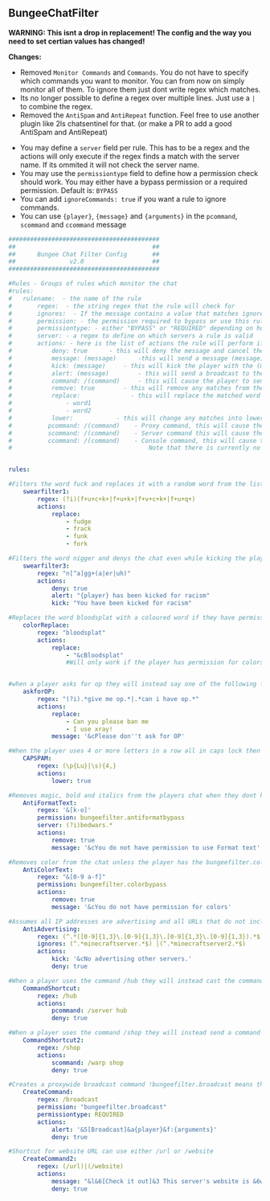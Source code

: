 ## BungeeChatFilter

**WARNING: This isnt a drop in replacement! The config and the way you need to set certian values has changed!**

__Changes:__
- Removed `Monitor Commands` and `Commands`. You do not have to specify which commands you want to monitor. You can from now on simply monitor all of them. To ignore them just dont write regex which matches.
- Its no longer possible to define a regex over multiple lines. Just use a `|` to combine the regex.
- Removed the `AntiSpam` and `AntiRepeat` function. Feel free to use another plugin like 2ls chatsentinel for that. (or make a PR to add a good AntiSpam and AntiRepeat)
+ You may define a `server` field per rule. This has to be a regex and the actions will only execute if the regex finds a match with the server name. If its ommited it will not check the server name.
+ You may use the `permissiontype` field to define how a permission check should work. You may either have a bypass permission or a required permission. Default is: `BYPASS`
+ You can add `ignoreCommands: true` if you want a rule to ignore commands.
+ You can use `{player}`, `{message}` and `{arguments}` in the `pcommand`, `scommand` and `ccommand` message

```yaml
##########################################
##                                      ##
##      Bungee Chat Filter Config       ##
##               v2.0                   ##
##########################################

#Rules - Groups of rules which monitor the chat
#rules:
#   rulename:  - the name of the rule
#       regex:  - the string regex that the rule will check for
#       ignores:  - If the message contains a value that matches ignore then none of the actions will be performed
#       permission: - the permission required to bypass or use this rule
#       permissiontype: - either "BYPASS" or "REQUIRED" depending on how the permission should the used
#       server: - a regex to define on which servers a rule is valid
#       actions: - here is the list of actions the rule will perform if matched
#           deny: true      - this will deny the message and cancel the event
#           message: (message)      -this will send a message (message) to the player
#           kick: (message)     - this will kick the player with the (message)
#           alert: (message)        - this will send a broadcast to the server {player} will be replaced with the players display name
#           command: /(command)     - this will cause the player to send the (command)
#           remove: true        - this will remove any matches from the players message
#           replace:              - this will replace the matched word with a random word from the list below
#               - word1
#               - word2
#           lower:            - this will change any matches into lowercase
#          pcommand: /(command)    - Proxy command, this will cause the player to send the (command) to the proxy server
#          scommand: /(command)    - Server command this will cause the player to send the (command) to their current server
#          ccommand: /(command)    - Console command, this will cause the proxy server console to execute the (command).
#                                      Note that there is currently no way to execute a command as the current server console.


rules:

#Filters the word fuck and replaces it with a random word from the list
    swearfilter1:
        regex: (?i)(f+u+c+k+|f+u+k+|f+v+c+k+|f+u+q+)
        actions:
            replace:
                - fudge
                - frack
                - funk
                - fork

#Filters the word nigger and denys the chat even while kicking the player and alerting the server why the player was kicked
    swearfilter3:
        regex: "n[^a]gg+(a|er|uh)"
        actions:
            deny: true
            alert: "{player} has been kicked for racism"
            kick: "You have been kicked for racism"

#Replaces the word bloodsplat with a coloured word if they have permission for colours and a chat plugin on the server that supports colors.
    colorReplace:
        regex: "bloodsplat"
        actions:
            replace:
                - "&cBloodsplat"
                #Will only work if the player has permission for colors on the servers chat plugin.


#when a player asks for op they will instead say one of the following from the list and be sent a message
    askforOP:
        regex: "(?i).*give me op.*|.*can i have op.*"
        actions:
            replace:
                - Can you please ban me
                - I use xray!
            message: '&cPlease don''t ask for OP'

#When the player uses 4 or more letters in a row all in caps lock then the message will be changed to lowercase
    CAPSPAM:
        regex: (\p{Lu}|\s){4,}
        actions:
            lower: true

#Removes magic, bold and italics from the players chat when they dont have the bungeefilter.antiformatbypass permission.
    AntiFormatText:
        regex: '&[k-o]'
        permission: bungeefilter.antiformatbypass
        server: (?i)bedwars.*
        actions:
            remove: true
            message: '&cYou do not have permission to use Format text'

#Removes color from the chat unless the player has the bungeefilter.colorbypass permission
    AntiColorText:
        regex: "&[0-9 a-f]"
        permission: bungeefilter.colorbypass
        actions:
            remove: true
            message: '&cYou do not have permission for colors'

#Assumes all IP addresses are advertising and all URLs that do not include this server's name are advertising
    AntiAdvertising:
        regex: (^.*([0-9]{1,3}\.[0-9]{1,3}\.[0-9]{1,3}\.[0-9]{1,3}).*$)|(^.*((mc|play)\.(.*)\.(com|net))|((.+)\.(.*(mine|craft).*)\.(com|net)).*$)
        ignores: (^.*minecraftserver.*$) |(^.*minecraftserver2.*$)
        actions:
            kick: '&cNo advertising other servers.'
            deny: true

#When a player uses the command /hub they will instead cast the command /server hub to the proxy. Denies the command so /hub isnt also sent
    CommandShortcut:
        regex: /hub
        actions:
            pcommand: /server hub
            deny: true

#When a player uses the command /shop they will instead send a command to the server they are on /warp shop.
    CommandShortcut2:
        regex: /shop
        actions:
            scommand: /warp shop
            deny: true

#Creates a proxywide broadcast command !bungeefilter.broadcast means the player needs the permission for the check to work
    CreateCommand:
        regex: /broadcast
        permission: "bungeefilter.broadcast"
        permissiontype: REQUIRED
        actions:
            alert: '&5[Broadcast]&a{player}&f:{arguments}'
            deny: true

#Shortcut for website URL can use either /url or /website
    CreateCommand2:
        regex: (/url)|(/website)
        actions:
            message: "&l&6[Check it out]&3 This server's website is &6www.minecraftserver.com"
            deny: true
```
